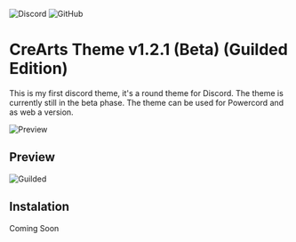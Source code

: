  ![Discord](https://discordapp.com/api/guilds/534376415202639903/embed.png) ![GitHub](https://img.shields.io/github/license/CorellanStoma/CreArts-Guilded)

# CreArts Theme v1.2.1 (Beta) (Guilded Edition)

This is my first discord theme, it's a round theme for Discord. The theme is currently still in the beta phase.
The theme can be used for Powercord and as web a version.

![Preview](https://i.imgur.com/XJ1uDoR.png)

## Preview

![Guilded](https://i.imgur.com/gYOqMWf.png)

## Instalation
Coming Soon
